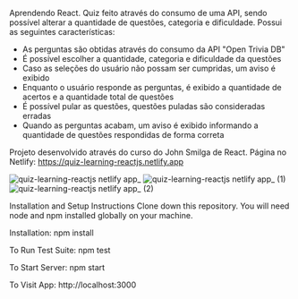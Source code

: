 Aprendendo React. Quiz feito através do consumo de uma API, sendo possível alterar a quantidade de questões, categoria e dificuldade. Possui as seguintes características:

- As perguntas são obtidas através do consumo da API "Open Trivia DB"
- É possível escolher a quantidade, categoria e dificuldade da questões
- Caso as seleções do usuário não possam ser cumpridas, um aviso é exibido
- Enquanto o usuário responde as perguntas, é exibido a quantidade de acertos e a quantidade total de questões
- É possível pular as questões, questões puladas são consideradas erradas
- Quando as perguntas acabam, um aviso é exibido informando a quantidade de questões respondidas de forma correta

Projeto desenvolvido através do curso do John Smilga de React. Página no Netlify: https://quiz-learning-reactjs.netlify.app

![quiz-learning-reactjs netlify app_](https://user-images.githubusercontent.com/103163622/194180009-d3f04e78-7331-4128-9cd6-2ad36304bae1.png)
![quiz-learning-reactjs netlify app_ (1)](https://user-images.githubusercontent.com/103163622/194180225-efc6e9af-4b71-407d-856c-6bef28afad1d.png)
![quiz-learning-reactjs netlify app_ (2)](https://user-images.githubusercontent.com/103163622/194180034-14978bbb-6496-49e3-9466-c955674a9a53.png)

Installation and Setup Instructions Clone down this repository. You will need node and npm installed globally on your machine.

Installation: npm install

To Run Test Suite: npm test

To Start Server: npm start

To Visit App: http://localhost:3000
